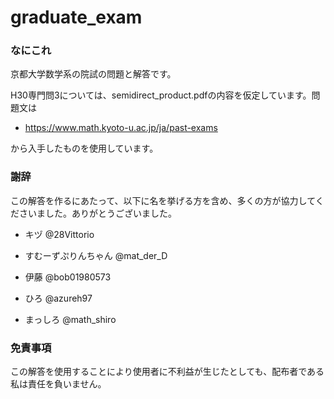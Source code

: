 # graduate_exam
### なにこれ
京都大学数学系の院試の問題と解答です。

H30専門問3については、semidirect_product.pdfの内容を仮定しています。問題文は

- https://www.math.kyoto-u.ac.jp/ja/past-exams

から入手したものを使用しています。

### 謝辞 
この解答を作るにあたって、以下に名を挙げる方を含め、多くの方が協力してくださいました。ありがとうございました。

- キヅ @28Vittorio

- すむーずぷりんちゃん @mat_der_D　

- 伊藤 @bob01980573

- ひろ @azureh97

- まっしろ @math_shiro


### 免責事項
この解答を使用することにより使用者に不利益が生じたとしても、配布者である私は責任を負いません。
